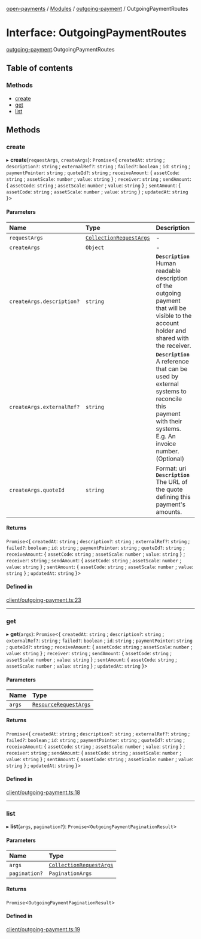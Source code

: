 [open-payments](../README.md) / [Modules](../modules.md) / [outgoing-payment](../modules/outgoing_payment.md) / OutgoingPaymentRoutes

# Interface: OutgoingPaymentRoutes

[outgoing-payment](../modules/outgoing_payment.md).OutgoingPaymentRoutes

## Table of contents

### Methods

- [create](outgoing_payment.OutgoingPaymentRoutes.md#create)
- [get](outgoing_payment.OutgoingPaymentRoutes.md#get)
- [list](outgoing_payment.OutgoingPaymentRoutes.md#list)

## Methods

### create

▸ **create**(`requestArgs`, `createArgs`): `Promise`<{ `createdAt`: `string` ; `description?`: `string` ; `externalRef?`: `string` ; `failed?`: `boolean` ; `id`: `string` ; `paymentPointer`: `string` ; `quoteId?`: `string` ; `receiveAmount`: { `assetCode`: `string` ; `assetScale`: `number` ; `value`: `string`  } ; `receiver`: `string` ; `sendAmount`: { `assetCode`: `string` ; `assetScale`: `number` ; `value`: `string`  } ; `sentAmount`: { `assetCode`: `string` ; `assetScale`: `number` ; `value`: `string`  } ; `updatedAt`: `string`  }\>

#### Parameters

| Name | Type | Description |
| :------ | :------ | :------ |
| `requestArgs` | [`CollectionRequestArgs`](index.CollectionRequestArgs.md) | - |
| `createArgs` | `Object` | - |
| `createArgs.description?` | `string` | **`Description`** Human readable description of the outgoing payment that will be visible to the account holder and shared with the receiver. |
| `createArgs.externalRef?` | `string` | **`Description`** A reference that can be used by external systems to reconcile this payment with their systems. E.g. An invoice number. (Optional) |
| `createArgs.quoteId` | `string` | Format: uri **`Description`** The URL of the quote defining this payment's amounts. |

#### Returns

`Promise`<{ `createdAt`: `string` ; `description?`: `string` ; `externalRef?`: `string` ; `failed?`: `boolean` ; `id`: `string` ; `paymentPointer`: `string` ; `quoteId?`: `string` ; `receiveAmount`: { `assetCode`: `string` ; `assetScale`: `number` ; `value`: `string`  } ; `receiver`: `string` ; `sendAmount`: { `assetCode`: `string` ; `assetScale`: `number` ; `value`: `string`  } ; `sentAmount`: { `assetCode`: `string` ; `assetScale`: `number` ; `value`: `string`  } ; `updatedAt`: `string`  }\>

#### Defined in

[client/outgoing-payment.ts:23](https://github.com/interledger/rafiki/blob/44b48cce/packages/open-payments/src/client/outgoing-payment.ts#L23)

___

### get

▸ **get**(`args`): `Promise`<{ `createdAt`: `string` ; `description?`: `string` ; `externalRef?`: `string` ; `failed?`: `boolean` ; `id`: `string` ; `paymentPointer`: `string` ; `quoteId?`: `string` ; `receiveAmount`: { `assetCode`: `string` ; `assetScale`: `number` ; `value`: `string`  } ; `receiver`: `string` ; `sendAmount`: { `assetCode`: `string` ; `assetScale`: `number` ; `value`: `string`  } ; `sentAmount`: { `assetCode`: `string` ; `assetScale`: `number` ; `value`: `string`  } ; `updatedAt`: `string`  }\>

#### Parameters

| Name | Type |
| :------ | :------ |
| `args` | [`ResourceRequestArgs`](index.ResourceRequestArgs.md) |

#### Returns

`Promise`<{ `createdAt`: `string` ; `description?`: `string` ; `externalRef?`: `string` ; `failed?`: `boolean` ; `id`: `string` ; `paymentPointer`: `string` ; `quoteId?`: `string` ; `receiveAmount`: { `assetCode`: `string` ; `assetScale`: `number` ; `value`: `string`  } ; `receiver`: `string` ; `sendAmount`: { `assetCode`: `string` ; `assetScale`: `number` ; `value`: `string`  } ; `sentAmount`: { `assetCode`: `string` ; `assetScale`: `number` ; `value`: `string`  } ; `updatedAt`: `string`  }\>

#### Defined in

[client/outgoing-payment.ts:18](https://github.com/interledger/rafiki/blob/44b48cce/packages/open-payments/src/client/outgoing-payment.ts#L18)

___

### list

▸ **list**(`args`, `pagination?`): `Promise`<`OutgoingPaymentPaginationResult`\>

#### Parameters

| Name | Type |
| :------ | :------ |
| `args` | [`CollectionRequestArgs`](index.CollectionRequestArgs.md) |
| `pagination?` | `PaginationArgs` |

#### Returns

`Promise`<`OutgoingPaymentPaginationResult`\>

#### Defined in

[client/outgoing-payment.ts:19](https://github.com/interledger/rafiki/blob/44b48cce/packages/open-payments/src/client/outgoing-payment.ts#L19)
